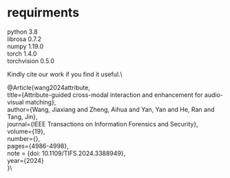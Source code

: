 
# requirments
python 3.8 \
librosa 0.7.2 \
numpy 1.19.0 \
torch 1.4.0 \
torchvision 0.5.0 

Kindly cite our work if you find it useful.\

@Article{wang2024attribute,\
title={Attribute-guided cross-modal interaction and enhancement for audio-visual matching},\
author={Wang, Jiaxiang and Zheng, Aihua and Yan, Yan and He, Ran and Tang, Jin},\
journal={IEEE Transactions on Information Forensics and Security},\
volume={19},\
number={},\
pages={4986-4998},\
note = {doi: 10.1109/TIFS.2024.3388949},\
year={2024}\
}\
